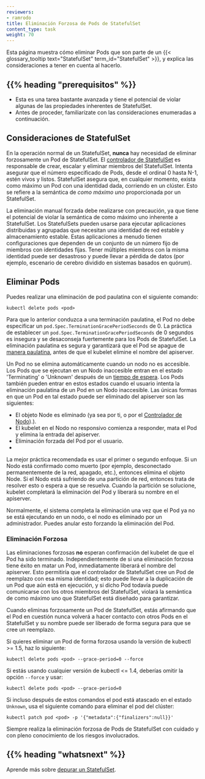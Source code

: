 ```yaml
---
reviewers:
- ramrodo
title: Eliminación Forzosa de Pods de StatefulSet
content_type: task
weight: 70
---
```


<!-- overview -->
Esta página muestra cómo eliminar Pods que son parte de un
{{< glossary_tooltip text="StatefulSet" term_id="StatefulSet" >}},
y explica las consideraciones a tener en cuenta al hacerlo.

## {{% heading "prerequisitos" %}}

- Esta es una tarea bastante avanzada y tiene el potencial de violar algunas de las propiedades
  inherentes de StatefulSet.
- Antes de proceder, familiarízate con las consideraciones enumeradas a continuación.

<!-- steps -->

## Consideraciones de StatefulSet

En la operación normal de un StatefulSet, **nunca** hay necesidad de eliminar forzosamente un Pod de StatefulSet.
El [controlador de StatefulSet](/docs/concepts/workloads/controllers/statefulset/) es responsable de
crear, escalar y eliminar miembros del StatefulSet. Intenta asegurar que el número especificado
de Pods, desde el ordinal 0 hasta N-1, estén vivos y listos. StatefulSet asegura que, en cualquier momento,
exista como máximo un Pod con una identidad dada, corriendo en un clúster. Esto se refiere a la semántica de
*como máximo uno* proporcionada por un StatefulSet.

La eliminación manual forzada debe realizarse con precaución, ya que tiene el potencial de violar la
semántica de como máximo uno inherente a StatefulSet. Los StatefulSets pueden usarse para ejecutar aplicaciones distribuidas y
agrupadas que necesitan una identidad de red estable y almacenamiento estable.
Estas aplicaciones a menudo tienen configuraciones que dependen de un conjunto de un número fijo de
miembros con identidades fijas. Tener múltiples miembros con la misma identidad puede ser desastroso
y puede llevar a pérdida de datos (por ejemplo, escenario de cerebro dividido en sistemas basados en quórum).

## Eliminar Pods

Puedes realizar una eliminación de pod paulatina con el siguiente comando:

```shell
kubectl delete pods <pod>
```

Para que lo anterior conduzca a una terminación paulatina, el Pod no debe especificar un
`pod.Spec.TerminationGracePeriodSeconds` de 0. La práctica de establecer un
`pod.Spec.TerminationGracePeriodSeconds` de 0 segundos es insegura y se desaconseja fuertemente
para los Pods de StatefulSet. La eliminación paulatina es segura y garantizará que el Pod
se apague de [manera paulatina](/docs/concepts/workloads/pods/pod-lifecycle/#pod-termination), antes de que el kubelet elimine el nombre del apiserver.

Un Pod no se elimina automáticamente cuando un nodo no es accesible.
Los Pods que se ejecutan en un Nodo inaccesible entran en el estado 'Terminating' o 'Unknown' después de un
[tiempo de espera](/docs/concepts/architecture/nodes/#condition).
Los Pods también pueden entrar en estos estados cuando el usuario intenta la eliminación paulatina de un Pod
en un Nodo inaccesible.
Las únicas formas en que un Pod en tal estado puede ser eliminado del apiserver son las siguientes:

- El objeto Node es eliminado (ya sea por ti, o por el [Controlador de Nodo](/docs/concepts/architecture/nodes/#node-controller)).).
- El kubelet en el Nodo no responsivo comienza a responder, mata el Pod y elimina la entrada del apiserver.
- Eliminación forzada del Pod por el usuario.
- 
La mejor práctica recomendada es usar el primer o segundo enfoque. Si un Nodo está confirmado
como muerto (por ejemplo, desconectado permanentemente de la red, apagado, etc.), entonces elimina
el objeto Node. Si el Nodo está sufriendo de una partición de red, entonces trata de resolver esto
o espera a que se resuelva. Cuando la partición se solucione, kubelet completará la eliminación
del Pod y liberará su nombre en el apiserver.

Normalmente, el sistema completa la eliminación una vez que el Pod ya no se está ejecutando en un nodo, o
el nodo es eliminado por un administrador. Puedes anular esto forzando la eliminación del Pod.

### Eliminación Forzosa

Las eliminaciones forzosas **no** esperan confirmación del kubelet de que el Pod ha sido terminado.
Independientemente de si una eliminación forzosa tiene éxito en matar un Pod, inmediatamente
liberará el nombre del apiserver. Esto permitiría que el controlador de StatefulSet cree un Pod de reemplazo
con esa misma identidad; esto puede llevar a la duplicación de un Pod que aún está en ejecución,
y si dicho Pod todavía puede comunicarse con los otros miembros del StatefulSet,
violará la semántica de como máximo uno que StatefulSet está diseñado para garantizar.

Cuando eliminas forzosamente un Pod de StatefulSet, estás afirmando que el Pod en cuestión nunca
volverá a hacer contacto con otros Pods en el StatefulSet y su nombre puede ser liberado de forma segura para que
se cree un reemplazo.


Si quieres eliminar un Pod de forma forzosa usando la versión de kubectl >= 1.5, haz lo siguiente:

```shell
kubectl delete pods <pod> --grace-period=0 --force
```

Si estás usando cualquier versión de kubectl <= 1.4, deberías omitir la opción `--force` y usar:

```shell
kubectl delete pods <pod> --grace-period=0
```

Si incluso después de estos comandos el pod está atascado en el estado `Unknown`, usa el siguiente comando para
eliminar el pod del clúster:

```shell
kubectl patch pod <pod> -p '{"metadata":{"finalizers":null}}'
```

Siempre realiza la eliminación forzosa de Pods de StatefulSet con cuidado y con pleno conocimiento de los riesgos involucrados.

## {{% heading "whatsnext" %}}

Aprende más sobre [depurar un StatefulSet](/docs/tasks/debug/debug-application/debug-statefulset/).
